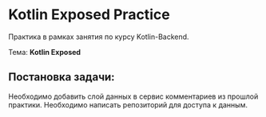 # Kotlin Exposed Practice

Практика в рамках занятия по курсу Kotlin-Backend.

Тема: **Kotlin Exposed**

## Постановка задачи:

 Необходимо добавить слой данных в сервис комментариев из прошлой практики. Необходимо написать репозиторий для доступа к данным.  
